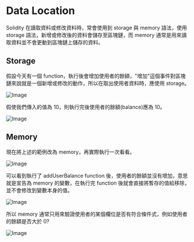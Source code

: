# Data Location

Solidity 在讀取資料或修改資料時，常會使用到 storage 與 memory 語法，使用 storage 語法，新增或修改後的資料會儲存至區塊鏈，而 memory 通常是用來讀取資料並不會更動到區塊鏈上儲存的資料。

## Storage

假設今天有一個 function，執行後會增加使用者的餘額，"增加"這個事件對區塊鏈來說就是一個新增或修改的動作，所以在取出使用者資料時，應使用 storage。

![Image](https://i.imgur.com/PS71xTe.png)

假使我們傳入的值為 10，則執行完後使用者的餘額(balance)應為 10。

![Image](https://i.imgur.com/fToHGoS.png)

## Memory

現在將上述的範例改為 memory，再實際執行一次看看。

![Image](https://i.imgur.com/7Gd52UT.png)

可以看到執行了 addUserBalance function 後，使用者的餘額並沒有增加，意思就是宣告為 memory 的變數，在執行完 function 後就會直接將暫存的值給移除，並不會修改到變數本身的值。

![Image](https://i.imgur.com/vNoz0lW.png)

所以 memory 通常只用來驗證使用者的某個欄位是否有符合條件式，例如使用者的餘額是否大於 0?

![Image](https://i.imgur.com/pIiyW4v.png)
